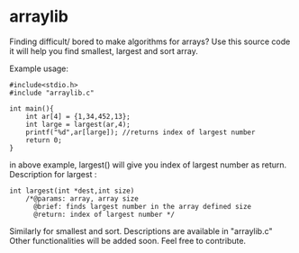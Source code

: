 # arraylib
Finding difficult/ bored to make algorithms for arrays? Use this source code it will help you find smallest, largest and sort array.

Example usage:
```
#include<stdio.h>
#include "arraylib.c"

int main(){
	int ar[4] = {1,34,452,13};
	int large = largest(ar,4);
	printf("%d",ar[large]); //returns index of largest number
	return 0;
}
```
in above example, largest() will give you index of largest number as return.
Description for largest :
```
int largest(int *dest,int size)
	/*@params: array, array size
	  @brief: finds largest number in the array defined size
	  @return: index of largest number */
```
Similarly for smallest and sort. Descriptions are available in "arraylib.c"
Other functionalities will be added soon. Feel free to contribute.
